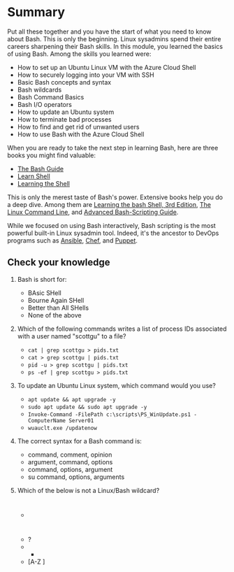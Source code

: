 # Summary

Put all these together and you have the start of what you need to know about Bash.
This is only the beginning. Linux sysadmins spend their entire careers sharpening their Bash skills. 
In this module, you learned the basics of using Bash. Among the skills you learned were:

- How to set up an Ubuntu Linux VM with the Azure Cloud Shell
- How to securely logging into your VM with SSH
- Basic Bash concepts and syntax
- Bash wildcards
- Bash Command Basics
- Bash I/O operators
- How to update an Ubuntu system
- How to terminate bad processes
- How to find and get rid of unwanted users
- How to use Bash with the Azure Cloud Shell

When you are ready to take the next step in learning Bash, here are three books you might find valuable:

- [The Bash Guide](https://guide.bash.academy/)
- [Learn Shell](https://www.learnshell.org/)
- [Learning the Shell](http://linuxcommand.org/lc3_learning_the_shell.php)

This is only the merest taste of Bash's power. Extensive books help you do a deep dive. Among them are [Learning the bash Shell, 3rd Edition](http://shop.oreilly.com/product/9780596009656.do), [The Linux Command Line](http://linuxcommand.org/tlcl.php), and [Advanced Bash-Scripting Guide](https://www.tldp.org/LDP/abs/html/).

While we focused on using Bash interactively, Bash scripting is the most powerful built-in Linux sysadmin tool. Indeed, it's the ancestor to DevOps programs such as [Ansible](https://www.ansible.com/), [Chef](https://www.chef.io/), and [Puppet](https://puppet.com/).

## Check your knowledge

1. Bash is short for:
	- BAsic SHell
	- Bourne Again SHell
	- Better than All SHells
	- None of the above

1. Which of the following commands writes a list of process IDs associated with a user named "scottgu" to a file?
	- `cat | grep scottgu > pids.txt`
	- `cat > grep scottgu | pids.txt`
	- `pid -u > grep scottgu | pids.txt`
	- `ps -ef | grep scottgu > pids.txt`

1. To update an Ubuntu Linux system, which command would you use?
	- `apt update && apt upgrade -y`
	- `sudo apt update && sudo apt upgrade -y`
	- `Invoke-Command -FilePath c:\scripts\PS_WinUpdate.ps1 -ComputerName Server01`
	- `wuauclt.exe /updatenow`

1.	The correct syntax for a Bash command is:
	- command, comment, opinion   
	- argument, command, options 
	- command, options, argument
	- su command, options, arguments  

1. Which of the below is not a Linux/Bash wildcard?
	- #
	- ?
	- *
	- [A-Z ]
